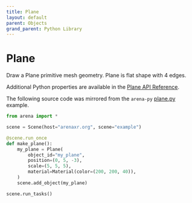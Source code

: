 ```yaml
---
title: Plane
layout: default
parent: Objects
grand_parent: Python Library
---
```


# Plane

Draw a Plane primitive mesh geometry. Plane is flat shape with 4 edges.

Additional Python properties are available in the [Plane API Reference](/content/python-api/objects/plane).

The following source code was mirrored from the `arena-py` [plane.py](https://github.com/arenaxr/arena-py/blob/master/examples/objects/plane.py) example.

```python
from arena import *

scene = Scene(host="arenaxr.org", scene="example")

@scene.run_once
def make_plane():
    my_plane = Plane(
        object_id="my_plane",
        position=(0, 5, -3),
        scale=(5, 5, 5),
        material=Material(color=(200, 200, 40)),
    )
    scene.add_object(my_plane)

scene.run_tasks()
```
